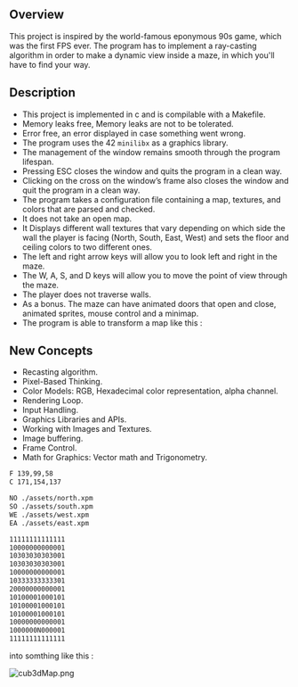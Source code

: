 ## Overview

This project is inspired by the world-famous eponymous 90s game, which was the first FPS ever. The program has to implement a ray-casting algorithm in order to make a dynamic view inside a maze, in which you'll have to find your way.

## Description

-   This project is implemented in c and is compilable with a Makefile.
-   Memory leaks free, Memory leaks are not to be tolerated.
-   Error free, an error displayed in case something went wrong.
-   The program uses the 42 `minilibx` as a graphics library.
-   The management of the window remains smooth through the program lifespan.
-   Pressing ESC closes the window and quits the program in a clean way.
-   Clicking on the cross on the window’s frame also closes the window and quit the program in a clean way.
-   The program takes a configuration file containing a map, textures, and colors that are parsed and checked.
-   It does not take an open map.
-   It Displays different wall textures that vary depending on which side the wall the player is facing (North, South, East, West) and sets the floor and ceiling colors to two different ones.
-   The left and right arrow keys will allow you to look left and right in the maze.
-   The W, A, S, and D keys will allow you to move the point of view through the maze.
-   The player does not traverse walls.
-   As a bonus. The maze can have animated doors that open and close, animated sprites, mouse control and a minimap.
-   The program is able to transform a map like this :

## New Concepts

-	Recasting algorithm.
-   Pixel-Based Thinking.
-   Color Models: RGB, Hexadecimal color representation, alpha channel.
-   Rendering Loop.
-   Input Handling.
-   Graphics Libraries and APIs.
-   Working with Images and Textures.
-   Image buffering.
-   Frame Control.
-   Math for Graphics: Vector math and Trigonometry.


```bash
F 139,99,58
C 171,154,137

NO ./assets/north.xpm
SO ./assets/south.xpm
WE ./assets/west.xpm
EA ./assets/east.xpm

11111111111111
10000000000001
10303030303001
10303030303001
10000000000001
10333333333301
20000000000001
10100001000101
10100001000101
10100001000101
10000000000001
1000000N000001
11111111111111
```

into somthing like this :

![cub3dMap.png](/img/cub3d.png)

